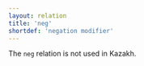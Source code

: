 ```yaml
---
layout: relation
title: 'neg'
shortdef: 'negation modifier'
---
```


The `neg` relation is not used in Kazakh.
